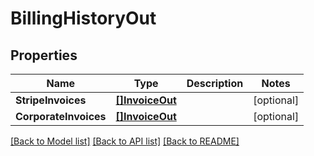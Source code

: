 # BillingHistoryOut

## Properties
Name | Type | Description | Notes
------------ | ------------- | ------------- | -------------
**StripeInvoices** | [**[]InvoiceOut**](InvoiceOut.md) |  | [optional] 
**CorporateInvoices** | [**[]InvoiceOut**](InvoiceOut.md) |  | [optional] 

[[Back to Model list]](../README.md#documentation-for-models) [[Back to API list]](../README.md#documentation-for-api-endpoints) [[Back to README]](../README.md)


